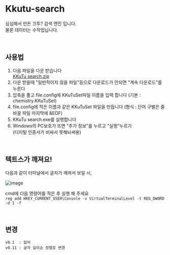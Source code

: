 # Kkutu-search
심심해서 만든 끄투? 검색 앤진 입니다.  
물론 데이터는 수작업닙니다.

<br>

## 사용법
1. 다음 파일을 다운 받습니다  
[KKuTu search.zip](https://github.com/Neeko-onTheRoad/Kkutu-search/files/12259552/KKuTu.search.zip)
2. 다운 받을때 "일반적이지 않을 파일"등으로 다운로드가 안되면 "계속 다운로드"를 누른다
4. 압축을 풀고 file.config에 KKuTuSet파일 이름을 입력 합니다 (기본 : chemistry.KKuTuSet)
5. file.config에 적은 이름과 같은 KKuTuSet 파일을 만듭니다 (형식 : 단어 구별은 줄바꿈 파일 마지막에 &EOF)
6. KKuTu search.exe를 실행합니다
7. Windows의 PC보호가 뜨면 "추가 정보"를 누르고 "실행"누르기  
(디지털 인증서가 비싸서 못해놔써용)


<br>

## 텍트스가 깨져요!
다음과 같이 터미널에서 글자가 깨져서 보일 시,  
  
![image](https://github.com/Neeko-onTheRoad/Kkutu-search/assets/61304515/9537f24e-de21-44b9-a82c-f9b8ce3e8202)  
  
cmd에 다음 명령어를 적은 후 실행 해 주세요  
`reg add HKEY_CURRENT_USER\Console -v VirtualTerminalLevel -t REG_DWORD -d 1 -f`

<br>

## 변경
```
v0.1  : 없어  
v0.11 : 글자 길이순 정렬로 변경
```
